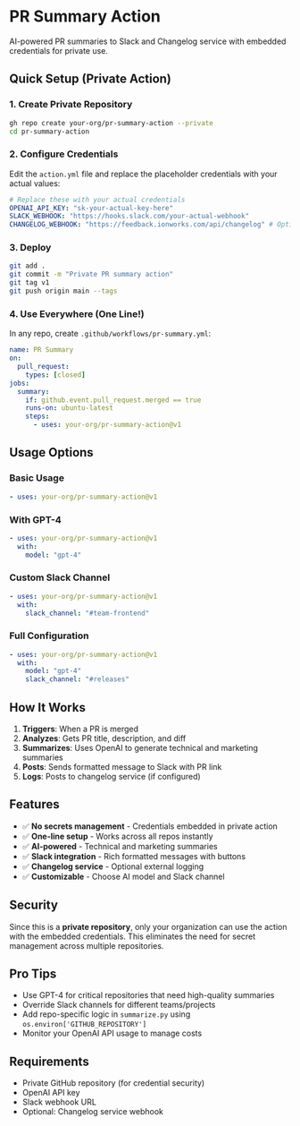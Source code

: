 # PR Summary Action

AI-powered PR summaries to Slack and Changelog service with embedded credentials for private use.

## Quick Setup (Private Action)

### 1. Create Private Repository

```bash
gh repo create your-org/pr-summary-action --private
cd pr-summary-action
```

### 2. Configure Credentials

Edit the `action.yml` file and replace the placeholder credentials with your actual values:

```yaml
# Replace these with your actual credentials
OPENAI_API_KEY: "sk-your-actual-key-here"
SLACK_WEBHOOK: "https://hooks.slack.com/your-actual-webhook"
CHANGELOG_WEBHOOK: "https://feedback.ionworks.com/api/changelog" # Optional
```

### 3. Deploy

```bash
git add .
git commit -m "Private PR summary action"
git tag v1
git push origin main --tags
```

### 4. Use Everywhere (One Line!)

In any repo, create `.github/workflows/pr-summary.yml`:

```yaml
name: PR Summary
on:
  pull_request:
    types: [closed]
jobs:
  summary:
    if: github.event.pull_request.merged == true
    runs-on: ubuntu-latest
    steps:
      - uses: your-org/pr-summary-action@v1
```

## Usage Options

### Basic Usage

```yaml
- uses: your-org/pr-summary-action@v1
```

### With GPT-4

```yaml
- uses: your-org/pr-summary-action@v1
  with:
    model: "gpt-4"
```

### Custom Slack Channel

```yaml
- uses: your-org/pr-summary-action@v1
  with:
    slack_channel: "#team-frontend"
```

### Full Configuration

```yaml
- uses: your-org/pr-summary-action@v1
  with:
    model: "gpt-4"
    slack_channel: "#releases"
```

## How It Works

1. **Triggers**: When a PR is merged
2. **Analyzes**: Gets PR title, description, and diff
3. **Summarizes**: Uses OpenAI to generate technical and marketing summaries
4. **Posts**: Sends formatted message to Slack with PR link
5. **Logs**: Posts to changelog service (if configured)

## Features

- ✅ **No secrets management** - Credentials embedded in private action
- ✅ **One-line setup** - Works across all repos instantly
- ✅ **AI-powered** - Technical and marketing summaries
- ✅ **Slack integration** - Rich formatted messages with buttons
- ✅ **Changelog service** - Optional external logging
- ✅ **Customizable** - Choose AI model and Slack channel

## Security

Since this is a **private repository**, only your organization can use the action with the embedded credentials. This eliminates the need for secret management across multiple repositories.

## Pro Tips

- Use GPT-4 for critical repositories that need high-quality summaries
- Override Slack channels for different teams/projects
- Add repo-specific logic in `summarize.py` using `os.environ['GITHUB_REPOSITORY']`
- Monitor your OpenAI API usage to manage costs

## Requirements

- Private GitHub repository (for credential security)
- OpenAI API key
- Slack webhook URL
- Optional: Changelog service webhook
